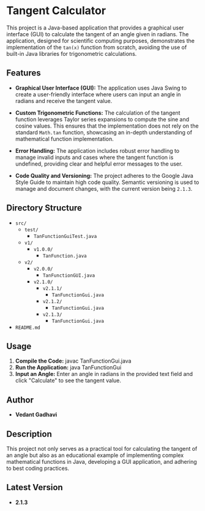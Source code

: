 # Tangent Calculator

This project is a Java-based application that provides a graphical user interface (GUI) to calculate the tangent of an angle given in radians. The application, designed for scientific computing purposes, demonstrates the implementation of the `tan(x)` function from scratch, avoiding the use of built-in Java libraries for trigonometric calculations.

## Features

- **Graphical User Interface (GUI):**
  The application uses Java Swing to create a user-friendly interface where users can input an angle in radians and receive the tangent value.

- **Custom Trigonometric Functions:**
  The calculation of the tangent function leverages Taylor series expansions to compute the sine and cosine values. This ensures that the implementation does not rely on the standard `Math.tan` function, showcasing an in-depth understanding of mathematical function implementation.

- **Error Handling:**
  The application includes robust error handling to manage invalid inputs and cases where the tangent function is undefined, providing clear and helpful error messages to the user.

- **Code Quality and Versioning:**
  The project adheres to the Google Java Style Guide to maintain high code quality. Semantic versioning is used to manage and document changes, with the current version being `2.1.3`.

## Directory Structure

- `src/`
  - `test/`
    - `TanFunctionGuiTest.java`
  - `v1/`
    - `v1.0.0/`
      - `TanFunction.java`
  - `v2/`
    - `v2.0.0/`
      - `TanFunctionGUI.java`
    - `v2.1.0/`
      - `v2.1.1/`
        - `TanFunctionGui.java`
      - `v2.1.2/`
        - `TanFunctionGui.java`
      - `v2.1.3/`
        - `TanFunctionGui.java`
- `README.md`

## Usage

1. **Compile the Code:**
   javac TanFunctionGui.java
2. **Run the Application:**
   java TanFunctionGui
3. **Input an Angle:**
   Enter an angle in radians in the provided text field and click "Calculate" to see the tangent value.
   
## Author

- **Vedant Gadhavi**

## Description

This project not only serves as a practical tool for calculating the tangent of an angle but also as an educational example of implementing complex mathematical functions in Java, developing a GUI application, and adhering to best coding practices.

## Latest Version

- **2.1.3**


